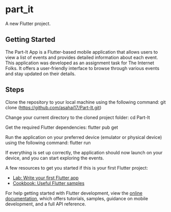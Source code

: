 # part_it

A new Flutter project.

## Getting Started

The Part-It App is a Flutter-based mobile application that allows users to view a list of events and provides detailed information about each event. This application was developed as an assignment task for The Internet Folks. It offers a user-friendly interface to browse through various events and stay updated on their details.

## Steps
Clone the repository to your local machine using the following command:
git clone (https://github.com/asahai17/Part-It.git)

Change your current directory to the cloned project folder:
cd Part-It

Get the required Flutter dependencies:
flutter pub get

Run the application on your preferred device (emulator or physical device) using the following command:
flutter run

If everything is set up correctly, the application should now launch on your device, and you can start exploring the events.

A few resources to get you started if this is your first Flutter project:

- [Lab: Write your first Flutter app](https://docs.flutter.dev/get-started/codelab)
- [Cookbook: Useful Flutter samples](https://docs.flutter.dev/cookbook)

For help getting started with Flutter development, view the
[online documentation](https://docs.flutter.dev/), which offers tutorials,
samples, guidance on mobile development, and a full API reference.
